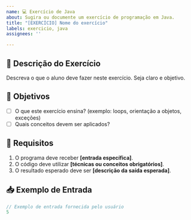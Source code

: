 ```yaml
---
name: 💻 Exercício de Java
about: Sugira ou documente um exercício de programação em Java.
title: "[EXERCÍCIO] Nome do exercício"
labels: exercicio, java
assignees: ''

---
```


## 📝 Descrição do Exercício
Descreva o que o aluno deve fazer neste exercício. Seja claro e objetivo.

## 🎯 Objetivos
- [ ] O que este exercício ensina? (exemplo: loops, orientação a objetos, exceções)
- [ ] Quais conceitos devem ser aplicados?

## 📌 Requisitos
1. O programa deve receber **[entrada específica]**.
2. O código deve utilizar **[técnicas ou conceitos obrigatórios]**.
3. O resultado esperado deve ser **[descrição da saída esperada]**.

## 📥 Exemplo de Entrada
```java
// Exemplo de entrada fornecida pelo usuário
5
